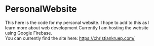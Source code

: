 # PersonalWebsite
This here is the code for my personal website. I hope to add to this as I learn more about web development
Currently I am hosting the website using Google Firebase.  
You can currently find the site here: https://christiankruep.com/
